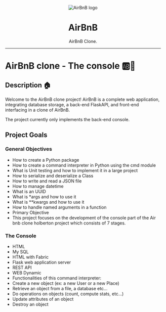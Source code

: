 <p align="center">
  <img src="https://github.com/hamzayawa/AirBnB_clone/tree/main/assets/hbnb_logo.png" alt="AirBnB logo">
</p>

<h1 align="center">AirBnB</h1>
<p align="center">AirBnB Clone.</p>

---
# AirBnB clone - The console :ab::rocket:
## Description :house:

Welcome to the AirBnB clone project!
AirBnB is a complete web application, integrating database storage, 
a back-end FlaskAPI, and front-end interfacing in a clone of AirBnB.

The project currently only implements the back-end console.

## Project Goals

### General Objectives
- How to create a Python package
- How to create a command interpreter in Python using the cmd module
- What is Unit testing and how to implement it in a large project
- How to serialize and deserialize a Class
- How to write and read a JSON file
- How to manage datetime
- What is an UUID
- What is *args and how to use it
- What is **kwargs and how to use it
- How to handle named arguments in a function
- Primary Objective
- This project focuses on the development of the console part of the Air bnb clone holberton project which consists of 7 stages.

### The Console
- HTML
- My SQL
- HTML with Fabric
- Flask web application server
- REST API
- WEB Dynamic
- Functionalities of this command interpreter:
- Create a new object (ex: a new User or a new Place)
- Retrieve an object from a file, a database etc...
- Do operations on objects (count, compute stats, etc...)
- Update attributes of an object
- Destroy an object
